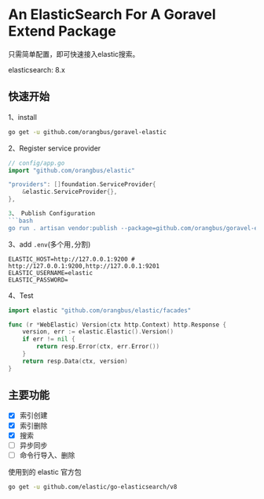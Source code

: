# An ElasticSearch For A Goravel Extend Package

只需简单配置，即可快速接入elastic搜索。

elasticsearch: 8.x

## 快速开始
1、install
```bash
go get -u github.com/orangbus/goravel-elastic
```

2、Register service provider
```go
// config/app.go
import "github.com/orangbus/elastic"

"providers": []foundation.ServiceProvider{
    &elastic.ServiceProvider{},
},

3、 Publish Configuration
```bash
go run . artisan vendor:publish --package=github.com/orangbus/goravel-elastic
```
3、add `.env`(多个用`,`分割)
```
ELASTIC_HOST=http://127.0.0.1:9200 # http://127.0.0.1:9200,http://127.0.0.1:9201
ELASTIC_USERNAME=elastic
ELASTIC_PASSWORD=
```
4、Test
```go
import elastic "github.com/orangbus/elastic/facades"

func (r *WebElastic) Version(ctx http.Context) http.Response {
	version, err := elastic.Elastic().Version()
	if err != nil {
		return resp.Error(ctx, err.Error())
	}
	return resp.Data(ctx, version)
}
```

## 主要功能
- [x] 索引创建
- [x] 索引删除
- [x] 搜索
- [ ] 异步同步
- [ ] 命令行导入、删除

使用到的 elastic 官方包
```bash
go get -u github.com/elastic/go-elasticsearch/v8
```
